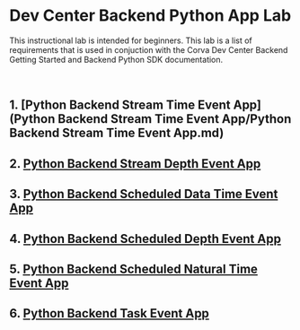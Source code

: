 # Dev Center Backend Python App Lab
This instructional lab is intended for beginners. This lab is a list of requirements that is used in conjuction with the Corva Dev Center Backend Getting Started and Backend Python SDK documentation.

<br/>

## 1. [Python Backend Stream Time Event App](Python Backend Stream Time Event App/Python Backend Stream Time Event App.md)

## 2. [Python Backend Stream Depth Event App]()

## 3. [Python Backend Scheduled Data Time Event App]()

## 4. [Python Backend Scheduled Depth Event App]()

## 5. [Python Backend Scheduled Natural Time Event App]()

## 6. [Python Backend Task Event App]()
